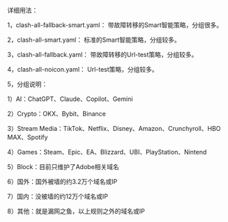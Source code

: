 详细用法：

1，clash-all-fallback-smart.yaml：
带故障转移的Smart智能策略，分组很多。

2，clash-all-smart.yaml：
标准的Smart智能策略，分组较多。

3，clash-all-fallback.yaml：
带故障转移的Url-test策略，分组较多。

4，clash-all-noicon.yaml：
Url-test策略，分组较多。

5，分组说明：

1）AI：ChatGPT、Claude、Copilot、Gemini

2）Crypto：OKX、Bybit、Binance

3）Stream Media：TikTok、Netflix、Disney、Amazon、Crunchyroll、HBO MAX、Spotify

4）Games：Steam、Epic、EA、Blizzard、UBI、PlayStation、Nintend

5）Block：目前只维护了Adobe相关域名

6）国外：国外被墙的约3.2万个域名或IP

7）国内：没被墙的约12万个域名或IP

8）其他：就是漏网之鱼，以上规则之外的域名或IP


